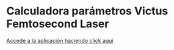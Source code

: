 # Calculadora parámetros Victus Femtosecond Laser

[Accede a la aplicación haciendo click aquí](https://marccalvente-laser-optico-main-vb66id.streamlit.app/)
